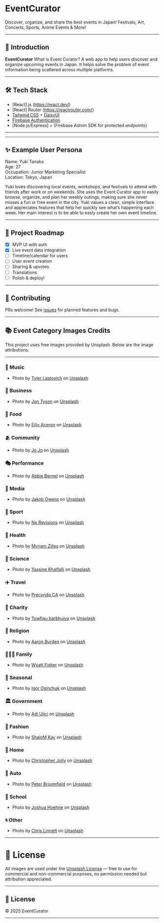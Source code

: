 
# EventCurator

Discover, organize, and share the best events in Japan! Festivals, Art, Concerts, Sports, Anime Events & More!

---

## 🚀 Introduction

**EventCurator** What is Event Curator?
A web app to help users discover and organize upcoming events in Japan. It helps solve the problem of event information being scattered across multiple platforms.


---


## 🛠️ Tech Stack

- [React].js (https://react.dev/)
- [React] Router (https://reactrouter.com/)
- [Tailwind CSS](https://tailwindcss.com/) + [DaisyUI](https://daisyui.com/)
- [Firebase Authentication](https://firebase.google.com/docs/auth)
- [Node.js/Express] + (Firebase Admin SDK for protected endpoints)

---


---

## ✨ Example User Persona

Name: Yuki Tanaka  
Age: 27  
Occupation: Junior Marketing Specialist  
Location: Tokyo, Japan

Yuki loves discovering local events, workshops, and festivals to attend with friends after work or on weekends. 
She uses the Event Curator app to easily browse, organize, and plan her weekly outings, making sure she never misses a fun or free event in the city. 
Yuki values a clean, simple interface and appreciates features that help her quickly see what’s happening each week. Her main interest is to be able to easly create her own event timeline.

---

## 📅 Project Roadmap

- [x] MVP UI with auth
- [x] Live event data integration
- [ ] Timeline/calendar for users
- [ ] User event creation
- [ ] Sharing & upvotes
- [ ] Translations
- [ ] Polish & deploy!

---

## 📣 Contributing

PRs welcome! See [issues](https://github.com/your-team/event-curator/issues) for planned features and bugs.

---

## 📚 Event Category Images Credits

This project uses free images provided by Unsplash. Below are the image attributions:

---

### 🎵 Music
- Photo by [Tyler Lastovich](https://unsplash.com/@lastly) on [Unsplash](https://unsplash.com/photos/LxBMsvUPAgo)

### 💼 Business
- Photo by [Jon Tyson](https://unsplash.com/@jontyson) on [Unsplash](https://unsplash.com/photos/MRaGH7jj9xk)

### 🍔 Food
- Photo by [Eiliv Aceron](https://unsplash.com/@eilivaceron) on [Unsplash](https://unsplash.com/photos/R1RKIdenmpA)

### 🫂 Community
- Photo by [Jo Jo](https://unsplash.com/@jojo_design) on [Unsplash](https://unsplash.com/photos/TZCppMjaOHU)

### 🎭 Performance
- Photo by [Abbie Bernet](https://unsplash.com/@abbiebernet) on [Unsplash](https://unsplash.com/photos/V1LBSKLqigE)

### 🎥 Media
- Photo by [Jakob Owens](https://unsplash.com/@jakobowens1) on [Unsplash](https://unsplash.com/photos/wYmTbbeDEdY)

### 🏅 Sport
- Photo by [No Revisions](https://unsplash.com/@norevisions) on [Unsplash](https://unsplash.com/photos/y6PugSs0i7k)

### 🏥 Health
- Photo by [Myriam Zilles](https://unsplash.com/@myriamzilles) on [Unsplash](https://unsplash.com/photos/WPvnV2ZJO54)

### 🔬 Science
- Photo by [Yassine Khalfalli](https://unsplash.com/@yassinekhalfalli) on [Unsplash](https://unsplash.com/photos/Ab9Ee6LXLqw)

### ✈️ Travel
- Photo by [Precondo CA](https://unsplash.com/@precondo) on [Unsplash](https://unsplash.com/photos/rG4a6ZfyHBw)

### 🎁 Charity
- Photo by [Towfiqu barbhuiya](https://unsplash.com/@towfiqu999999) on [Unsplash](https://unsplash.com/photos/K0E6E0a0R3A)

### 🛐 Religion
- Photo by [Aaron Burden](https://unsplash.com/@aaronburden) on [Unsplash](https://unsplash.com/photos/Bj3FvBOH5jA)

### 👨‍👩‍👧 Family
- Photo by [Wyatt Fisher](https://unsplash.com/@wyattfisher) on [Unsplash](https://unsplash.com/photos/M0M-FR2iedk)

### 🍁 Seasonal
- Photo by [Igor Osinchuk](https://unsplash.com/@igorosinchuk) on [Unsplash](https://unsplash.com/photos/T8QJp1mJmC0)

### 🏛️ Government
- Photo by [Adi Ulici](https://unsplash.com/@adiulici) on [Unsplash](https://unsplash.com/photos/q31W8pxJt9s)

### 👗 Fashion
- Photo by [ShaloM Kay](https://unsplash.com/@shalomk) on [Unsplash](https://unsplash.com/photos/PFKnL2vjOHw)

### 🏡 Home
- Photo by [Christopher Jolly](https://unsplash.com/@chrisjo) on [Unsplash](https://unsplash.com/photos/LJh8cOsDT_Y)

### 🚗 Auto
- Photo by [Peter Broomfield](https://unsplash.com/@peterbroomfield) on [Unsplash](https://unsplash.com/photos/7YXor4_q7FQ)

### 🏫 School
- Photo by [Joshua Hoehne](https://unsplash.com/@joshua_hoehne) on [Unsplash](https://unsplash.com/photos/6Ipegn7NvKo)

### 🌀 Other
- Photo by [Chris Linnett](https://unsplash.com/@chrislinnett) on [Unsplash](https://unsplash.com/photos/5Mfgd-I4n0Q)

---

# 📜 License

All images are used under the [Unsplash License](https://unsplash.com/license) — free to use for commercial and non-commercial purposes, no permission needed but attribution appreciated.

---
## 📄 License

© 2025 EventCurator

---
